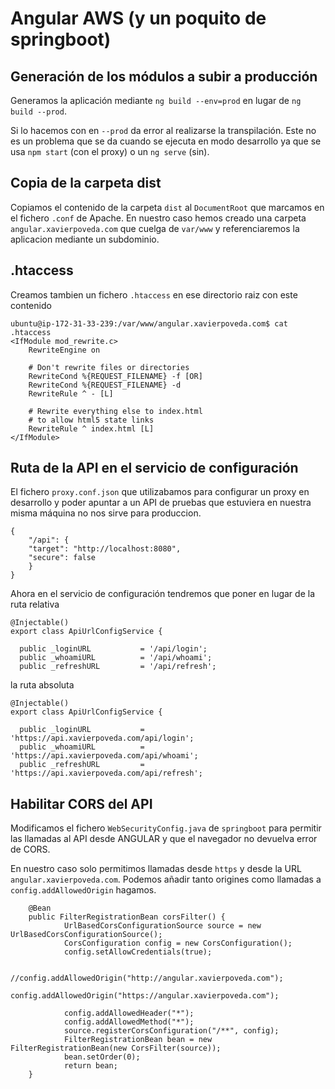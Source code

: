 Angular AWS (y un poquito de springboot)
========================================

Generación de los módulos a subir a producción
----------------------------------------------
Generamos la aplicación mediante `ng build --env=prod` en lugar de `ng build --prod`.

Si lo hacemos con en `--prod` da error al realizarse la transpilación.
Este no es un problema que se da cuando se ejecuta en modo desarrollo ya que se usa `npm start` (con el proxy) o un `ng serve` (sin).

Copia de la carpeta dist
------------------------
Copiamos el contenido de la carpeta `dist` al `DocumentRoot` que marcamos en el fichero `.conf` de Apache.
En nuestro caso hemos creado una carpeta `angular.xavierpoveda.com` que cuelga de `var/www` y referenciaremos la aplicacion mediante un subdominio.

.htaccess
----------
Creamos tambien un fichero `.htaccess` en ese directorio raiz con este contenido
```
ubuntu@ip-172-31-33-239:/var/www/angular.xavierpoveda.com$ cat .htaccess
<IfModule mod_rewrite.c>
    RewriteEngine on

    # Don't rewrite files or directories
    RewriteCond %{REQUEST_FILENAME} -f [OR]
    RewriteCond %{REQUEST_FILENAME} -d
    RewriteRule ^ - [L]

    # Rewrite everything else to index.html
    # to allow html5 state links
    RewriteRule ^ index.html [L]
</IfModule>
```

Ruta de la API en el servicio de configuración
-----------------------------------------------
El fichero `proxy.conf.json` que utilizabamos para configurar un proxy en desarrollo y poder apuntar a un API de pruebas que estuviera
en nuestra misma máquina no nos sirve para produccion.
```
{
    "/api": {
    "target": "http://localhost:8080",
    "secure": false
    }
}
```

Ahora en el servicio de configuración tendremos que poner en lugar de la ruta relativa

```
@Injectable()
export class ApiUrlConfigService {

  public _loginURL           = '/api/login';
  public _whoamiURL          = '/api/whoami';
  public _refreshURL         = '/api/refresh';
```
la ruta absoluta 

```
@Injectable()
export class ApiUrlConfigService {

  public _loginURL           = 'https://api.xavierpoveda.com/api/login';
  public _whoamiURL          = 'https://api.xavierpoveda.com/api/whoami';
  public _refreshURL         = 'https://api.xavierpoveda.com/api/refresh';
```

Habilitar CORS del API
----------------------
Modificamos el fichero `WebSecurityConfig.java` de `springboot` para permitir las llamadas al API desde ANGULAR y que el navegador no 
devuelva error de CORS.

En nuestro caso solo permitimos llamadas desde  `https` y desde la URL `angular.xavierpoveda.com`.
Podemos añadir tanto origines como llamadas a `config.addAllowedOrigin` hagamos.

```
    @Bean
    public FilterRegistrationBean corsFilter() {
            UrlBasedCorsConfigurationSource source = new UrlBasedCorsConfigurationSource();
            CorsConfiguration config = new CorsConfiguration();
            config.setAllowCredentials(true);
            
            //config.addAllowedOrigin("http://angular.xavierpoveda.com");
            config.addAllowedOrigin("https://angular.xavierpoveda.com");
            
            config.addAllowedHeader("*");
            config.addAllowedMethod("*");
            source.registerCorsConfiguration("/**", config);
            FilterRegistrationBean bean = new FilterRegistrationBean(new CorsFilter(source));
            bean.setOrder(0);
            return bean;
    }
```

